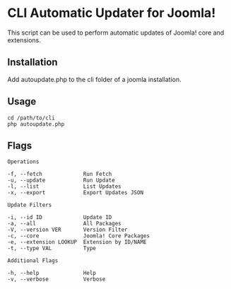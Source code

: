 # CLI Automatic Updater for Joomla!

This script can be used to perform automatic updates of Joomla! core and extensions.

## Installation

Add autoupdate.php to the cli folder of a joomla installation.

## Usage

    cd /path/to/cli
    php autoupdate.php

## Flags

    Operations

    -f, --fetch             Run Fetch
    -u, --update            Run Update
    -l, --list              List Updates
    -x, --export            Export Updates JSON

    Update Filters

    -i, --id ID             Update ID
    -a, --all               All Packages
    -V, --version VER       Version Filter
    -c, --core              Joomla! Core Packages
    -e, --extension LOOKUP  Extension by ID/NAME
    -t, --type VAL          Type

    Additional Flags
    
    -h, --help              Help
    -v, --verbose           Verbose
